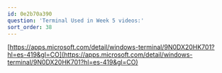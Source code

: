 ```yaml
---
id: 0e2b70a390
question: 'Terminal Used in Week 5 videos:'
sort_order: 38
---
```


[https://apps.microsoft.com/detail/windows-terminal/9N0DX20HK701?hl=es-419&gl=CO](https://apps.microsoft.com/detail/windows-terminal/9N0DX20HK701?hl=es-419&gl=CO)